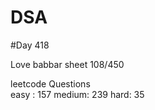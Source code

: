 # DSA

#Day 418

Love babbar sheet
    108/450
    
leetcode Questions   
easy : 157
medium: 239
hard: 35

 
